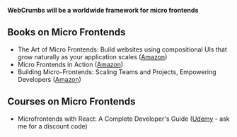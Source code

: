 **WebCrumbs will be a worldwide framework for micro frontends**

## Books on Micro Frontends

- The Art of Micro Frontends: Build websites using compositional UIs that grow naturally as your application scales ([Amazon]([url](https://a.co/d/8VL2h1b)))
- Micro Frontends in Action ([Amazon]([url](https://a.co/d/dFPzm0p)))
- Building Micro-Frontends: Scaling Teams and Projects, Empowering Developers ([Amazon]([url](https://a.co/d/302ulFH)https://a.co/d/302ulFH))

## Courses on Micro Frontends

- Microfrontends with React: A Complete Developer's Guide ([Udemy]([url](https://www.udemy.com/course/microfrontend-course/)https://www.udemy.com/course/microfrontend-course/) - ask me for a discount code)
